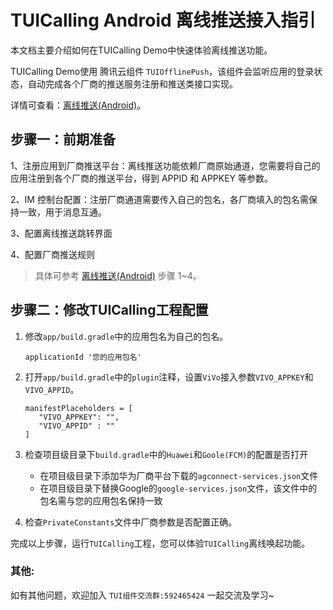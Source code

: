# TUICalling Android 离线推送接入指引

本文档主要介绍如何在TUICalling Demo中快速体验离线推送功能。

TUICalling Demo使用 腾讯云组件 `TUIOfflinePush`，该组件会监听应用的登录状态，自动完成各个厂商的推送服务注册和推送类接口实现。

详情可查看：[离线推送(Android)](https://cloud.tencent.com/document/product/269/44516)。

## 步骤一：前期准备

1、注册应用到厂商推送平台：离线推送功能依赖厂商原始通道，您需要将自己的应用注册到各个厂商的推送平台，得到 APPID 和 APPKEY 等参数。

2、IM 控制台配置：注册厂商通道需要传入自己的包名，各厂商填入的包名需保持一致，用于消息互通。

3、配置离线推送跳转界面

4、配置厂商推送规则

> 具体可参考 [离线推送(Android)](https://cloud.tencent.com/document/product/269/44516) 步骤 1~4。

## 步骤二：修改TUICalling工程配置

1. 修改`app/build.gradle`中的应用包名为自己的包名。
   ```  
   applicationId '您的应用包名'
   ```

2. 打开`app/build.gradle`中的`plugin`注释，设置`ViVo`接入参数`VIVO_APPKEY`和`VIVO_APPID`。
   ```
   manifestPlaceholders = [
      "VIVO_APPKEY": "",
      "VIVO_APPID" : ""
   ]
   ```
3. 检查项目级目录下`build.gradle`中的`Huawei`和`Goole(FCM)`的配置是否打开
    - 在项目级目录下添加华为厂商平台下载的`agconnect-services.json`文件
    - 在项目级目录下替换Google的`google-services.json`文件，该文件中的包名需与您的应用包名保持一致
4. 检查`PrivateConstants`文件中厂商参数是否配置正确。

完成以上步骤，运行`TUICalling`工程，您可以体验`TUICalling`离线唤起功能。

### 其他:

如有其他问题，欢迎加入 `TUI组件交流群:592465424` 一起交流及学习~
